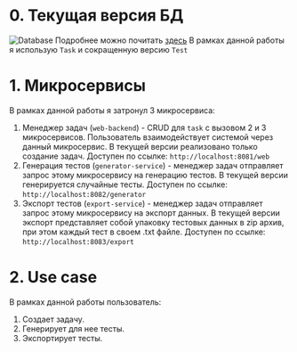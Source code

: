 # 0. Текущая версия БД
![Database](../assets/db.png)
Подробнее можно почитать [здесь](model.md) 
В рамках данной работы я использую `Task` и сокращенную версию `Test`
# 1. Микросервисы
В рамках данной работы я затронул 3 микросервиса: 
1. Менеджер задач (`web-backend`) - CRUD для `task` с вызовом 2 и 3 микросервисов. Пользователь взаимодействует системой через данный
микросервис. В текущей версии реализовано только создание задач. 
   Доступен по ссылке: `http://localhost:8081/web`
2. Генерация тестов (`generator-service`) - менеджер задач отправляет запрос этому микросервису на генерацию тестов. 
В текущей версии генерируется случайные тесты.
   Доступен по ссылке: `http://localhost:8082/generator`
3. Экспорт тестов (`export-service`) - менеджер задач отправляет запрос этому микросервису на экспорт данных. В текущей версии экспорт
представляет собой упаковку тестовых данных в zip архив, при этом каждый тест в своем .txt файле. 
   Доступен по ссылке: `http://localhost:8083/export`
# 2. Use case
В рамках данной работы пользователь:
1. Создает задачу.
2. Генерирует для нее тесты.
3. Экспортирует тесты.
